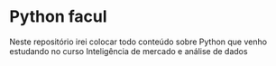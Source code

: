 # Python facul
Neste repositório irei colocar todo conteúdo sobre Python que venho estudando no curso Inteligência de mercado e análise de dados 

